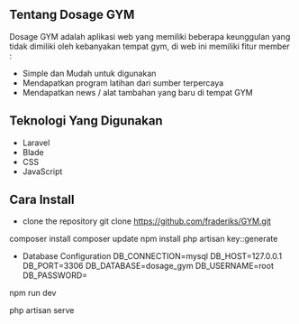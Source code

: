 
## Tentang Dosage GYM 

Dosage GYM adalah aplikasi web yang memiliki beberapa keunggulan yang tidak dimiliki oleh kebanyakan tempat gym, di web ini memiliki fitur member :

- Simple dan Mudah untuk digunakan
- Mendapatkan program latihan dari sumber terpercaya
- Mendapatkan news / alat tambahan yang baru di tempat GYM 

## Teknologi Yang Digunakan 

- Laravel
- Blade
- CSS
- JavaScript

## Cara Install 

- clone the repository 
git clone https://github.com/fraderiks/GYM.git

composer install
composer update
npm install
php artisan key::generate

- Database Configuration
DB_CONNECTION=mysql
DB_HOST=127.0.0.1
DB_PORT=3306
DB_DATABASE=dosage_gym
DB_USERNAME=root
DB_PASSWORD=

npm run dev

php artisan serve









